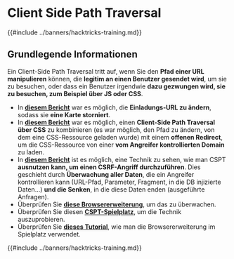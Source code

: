 # Client Side Path Traversal

{{#include ../banners/hacktricks-training.md}}

## Grundlegende Informationen

Ein Client-Side Path Traversal tritt auf, wenn Sie den **Pfad einer URL manipulieren** können, die **legitim an einen Benutzer gesendet wird**, um sie zu besuchen, oder dass ein Benutzer irgendwie **dazu gezwungen wird, sie zu besuchen, zum Beispiel über JS oder CSS**.

- In [**diesem Bericht**](https://erasec.be/blog/client-side-path-manipulation/) war es möglich, die **Einladungs-URL zu ändern**, sodass sie **eine Karte storniert**.
- In [**diesem Bericht**](https://mr-medi.github.io/research/2022/11/04/practical-client-side-path-traversal-attacks.html) war es möglich, einen **Client-Side Path Traversal über CSS** zu kombinieren (es war möglich, den Pfad zu ändern, von dem eine CSS-Ressource geladen wurde) mit einem **offenen Redirect**, um die CSS-Ressource von einer **vom Angreifer kontrollierten Domain** zu laden.
- In [**diesem Bericht**](https://blog.doyensec.com/2024/07/02/cspt2csrf.html) ist es möglich, eine Technik zu sehen, wie man CSPT **ausnutzen kann, um einen CSRF-Angriff durchzuführen**. Dies geschieht durch **Überwachung aller Daten**, die ein Angreifer kontrollieren kann (URL-Pfad, Parameter, Fragment, in die DB injizierte Daten...) **und die Senken**, in die diese Daten enden (ausgeführte Anfragen).
- Überprüfen Sie [**diese Browsererweiterung**](https://addons.mozilla.org/en-US/firefox/addon/eval-villain/), um das zu überwachen.
- Überprüfen Sie diesen [**CSPT-Spielplatz**](https://github.com/doyensec/CSPTPlayground), um die Technik auszuprobieren.
- Überprüfen Sie [**dieses Tutorial**](https://blog.doyensec.com/2024/12/03/cspt-with-eval-villain.html), wie man die Browsererweiterung im Spielplatz verwendet.

{{#include ../banners/hacktricks-training.md}}

